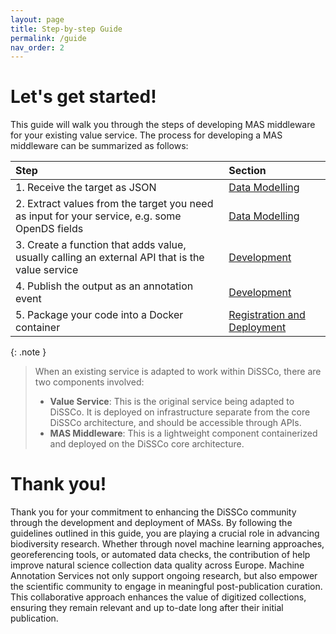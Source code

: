 ```yaml
---
layout: page
title: Step-by-step Guide
permalink: /guide
nav_order: 2
---
```


# Let's get started!

This guide will walk you through the steps of developing MAS middleware for your existing value
service. The process for developing a MAS middleware can be summarized as follows:

| Step                                                                                            | Section                                                                         
|:------------------------------------------------------------------------------------------------|:--------------------------------------------------------------------------------|
| 1. Receive the target as JSON                                                                   | [Data Modelling](/mas-developers-documentation/guide/data-model)                |
| 2. Extract values from the target you need as input for your service, e.g. some OpenDS fields   | [Data Modelling](/mas-developers-documentation/guide/data-model)                | 
| 3. Create a function that adds value, usually calling an external API that is the value service | [Development](/mas-developers-documentation/guide/development)                  | 
| 4. Publish the output as an annotation event                                                    | [Development](/mas-developers-documentation/guide/development)                  |
| 5. Package your code into a Docker container                                                    | [Registration and Deployment](/mas-developers-documentation/guide/registration) |

{: .note }
> When an existing service is adapted to work within DiSSCo, there are two components involved:
>
> - **Value Service**: This is the original service being adapted to DiSSCo. It is deployed on
    infrastructure separate from the core DiSSCo architecture, and should be accessible through
    APIs.
> - **MAS Middleware**: This is a lightweight component containerized and deployed on the DiSSCo
    core
    architecture.

# Thank you!

Thank you for your commitment to enhancing the DiSSCo community through the development and
deployment of MASs. By following the guidelines outlined in this guide, you are playing a crucial
role in advancing biodiversity research. Whether through novel machine learning approaches,
georeferencing tools, or automated data checks, the contribution of help improve natural science
collection data quality across Europe. Machine Annotation Services not only support ongoing
research, but also empower the scientific community to engage in meaningful post-publication
curation. This collaborative approach enhances the value of digitized collections, ensuring they
remain relevant and up to-date long after their initial publication.